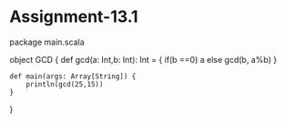 # Assignment-13.1


package main.scala

object GCD
{
    def gcd(a: Int,b: Int): Int = {
       if(b ==0) a else gcd(b, a%b)
    }
     
    def main(args: Array[String]) {
        println(gcd(25,15))
    }
}
